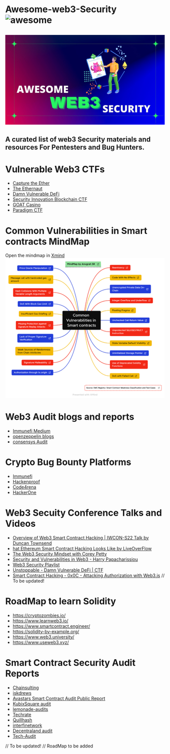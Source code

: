 # Awesome-web3-Security ![awesome](https://awesome.re/badge.svg)
![](/image/banner.jpg)
---
A curated list of web3 Security materials and resources For Pentesters and Bug Hunters.
---

# Vulnerable Web3 CTFs

- [Capture the Ether](https://capturetheether.com/)
- [The Ethernaut](https://ethernaut.openzeppelin.com/)
- [Damn Vulnerable DeFi](https://www.damnvulnerabledefi.xyz/)
- [Security Innovation Blockchain CTF](https://blockchain-ctf.securityinnovation.com/#/)
- [GOAT Casino](https://github.com/nccgroup/GOATCasino)
- [Paradigm CTF](https://github.com/paradigm-operations/paradigm-ctf-2021)

# Common Vulnerabilities in Smart contracts MindMap
Open the mindmap in [Xmind](https://www.xmind.net/m/2zbPP7/)
![](/image/Vulnerabilities_in_Smart_contracts.png)

# Web3 Audit blogs and reports
- [Immunefi Medium](https://medium.com/immunefi)
- [openzeppelin blogs](https://blog.openzeppelin.com/security-audits/)
- [consensys Audit](https://consensys.net/diligence/audits/)

# Crypto Bug Bounty Platforms
- [Immunefi](https://immunefi.com/)
- [Hackenproof](https://hackenproof.com/programs)
- [Code4rena](https://code4rena.com/)
- [HackerOne](https://hackerone.com)

# Web3 Secuity Conference Talks and Videos
- [Overview of Web3 Smart Contract Hacking | IWCON-S22 Talk by Duncan Townsend](https://www.youtube.com/watch?v=lJQwuyW4t-k)
- [hat Ethereum Smart Contract Hacking Looks Like by LiveOverFlow](http://www.youtube.com/watch?v=P8LXLoTUJ5g)
- [The Web3 Security Mindset with Corey Petty](https://www.youtube.com/watch?v=zcJmWr5_GOc)
- [Security and Vulnerabilities in Web3 - Harry Papacharissiou](https://www.youtube.com/watch?v=QSmtVR0aniI)
- [Web3 Security Playlist](https://www.youtube.com/playlist?list=PLox242_JhiuEe64LzW1M8XpiQ2-N5bZsX)
- [Unstoppable - Damn Vulnerable DeFi | CTF](https://www.youtube.com/watch?v=A5s9aez43Co&list=PLO5VPQH6OWdXKPThrch6U0imGdD3pHLXi)
- [Smart Contract Hacking - 0x0C - Attacking Authorization with Web3.js](https://www.youtube.com/watch?v=cOP9z9XWjwc)
// To be updated!

# RoadMap to learn Solidity
- https://cryptozombies.io/
- https://www.learnweb3.io/
- https://www.smartcontract.engineer/
- https://solidity-by-example.org/
- https://www.web3.university/
- https://www.useweb3.xyz/

# Smart Contract Security Audit Reports
- [Chainsulting](https://github.com/chainsulting/Smart-Contract-Security-Audits)
- [iskdrews](https://github.com/iskdrews/awesome-solidity-security)
- [Avastars Smart Contract Audit Public Report](https://github.com/nicholashc/AvastarsAudit/)
- [KubixSquare audit](https://github.com/KubixSquare/AuditReports)
- [lemonade-audits](https://github.com/jigstack-dev/lemonade-audits)
- [Techrate](https://github.com/TechRate/Smart-Contract-Audits)
- [Quillhash](https://github.com/Quillhash/QuillAudit_Reports)
- [interfinetwork](https://github.com/interfinetwork/smart-contract-audits)
- [Decentraland audit](https://github.com/decentraland/smart-contract-audits)
- [Tech-Audit](https://github.com/Tech-Audit/Smart-Contract-Audits)


// To be updated!
// RoadMap to be added
